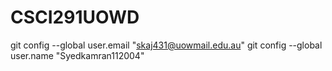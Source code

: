 # CSCI291UOWD   

git config --global user.email "skaj431@uowmail.edu.au"
git config --global user.name "Syedkamran112004"